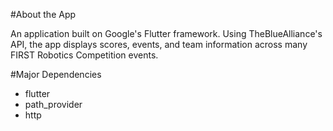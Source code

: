 #About the App

An application built on Google's Flutter framework. Using TheBlueAlliance's API, the app displays scores, events, and team information across many FIRST Robotics Competition events.

#Major Dependencies
- flutter
- path_provider
- http
